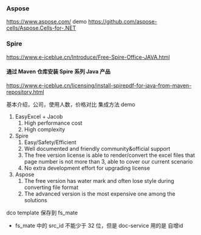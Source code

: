 ### Aspose 
https://www.aspose.com/
demo
https://github.com/aspose-cells/Aspose.Cells-for-.NET

### Spire
https://www.e-iceblue.cn/Introduce/Free-Spire-Office-JAVA.html

#### 通过 Maven 仓库安装 Spire 系列 Java 产品 
https://www.e-iceblue.cn/licensing/install-spirepdf-for-java-from-maven-repository.html


基本介绍，公司，使用人数，价格对比
集成方法
demo 

1.  EasyExcel + Jacob
    1.  High performance cost
    2.  High complexity
2.  Spire
    1.  Easy/Safety/Efficient
    2.  Well documented and friendly community&official support
    3.  The free version license is able to render/convert the excel files that page number is not more than 3, able to cover our current scenario
    4.  No extra development effort for upgrading license
3.  Aspose
    1.  The free version has water mark and often lose style during converting file format
    2.  The advanced version is the most expensive one among the solutions


dco template  保存到 fs_mate 
- fs_mate 中的 src_id 不能少于 32 位，但是 doc-service 用的是 自增id




